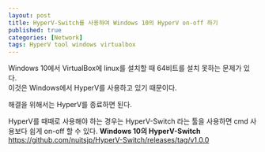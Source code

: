 ```yaml
---
layout: post
title: HyperV-Switch를 사용하여 Windows 10의 HyperV on-off 하기
published: true
categories: [Network]
tags: HyperV tool windows virtualbox
--- 
```

Windows 10에서 VirtualBox에 linux를 설치할 때 64비트를 설치 못하는 문제가 있다.   
이것은 Windows에서 HyperV를 사용하고 있기 때문이다.  
  
해결을 위해서는 HyperV를 종료하면 된다.  
  
HyperV를 때때로 사용해야 하는 경우는 HyperV-Switch 라는 툴을 사용하면 cmd 사용보다 쉽게 on-off 할 수 있다.
**Windows 10의 HyperV-Switch**  
https://github.com/nuitsjp/HyperV-Switch/releases/tag/v1.0.0  
  